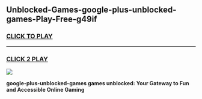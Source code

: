 
## Unblocked-Games-google-plus-unblocked-games-Play-Free-g49if
<h3>
<a href="https://premium76.site?title=google-plus-unblocked-games&ref=18A1">CLICK TO PLAY</a></h3>
<hr>

<h3>
<a href="https://premium76.site?title=google-plus-unblocked-games&ref=18A1">CLICK 2 PLAY</a>
  
</h3>

<a href="https://premium76.site?title=google-plus-unblocked-games&ref=18A1"><img src="https://clearcache.store/games.png"></a>


**google-plus-unblocked-games games unblocked: Your Gateway to Fun and Accessible Online Gaming**

